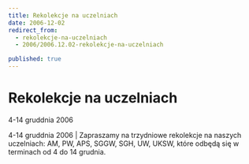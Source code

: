 ```yaml
---
title: Rekolekcje na uczelniach
date: 2006-12-02
redirect_from: 
  - rekolekcje-na-uczelniach
  - 2006/2006.12.02-rekolekcje-na-uczelniach

published: true
---
```




# Rekolekcje na uczelniach

<time>4-14 gruddnia 2006</time>

4-14 gruddnia 2006 | Zapraszamy na trzydniowe rekolekcje na naszych uczelniach: AM, PW, APS, SGGW, SGH, UW, UKSW, które odbędą się w terminach od 4 do 14 grudnia.

<!--CONTENT FROM OLD SERVER (jos before 2013): 4-14 gruddnia 2006 | Zapraszamy na trzydniowe rekolekcje na naszych uczelniach: AM, PW, APS, SGGW, SGH, UW, UKSW, które odbędą się w terminach od 4 do 14 grudnia. 
-->

<!--{{json:{"created_date":"2006-12-02 11:18:10","publish_down":"0000-00-00 00:00:00","id":"426"}}}-->